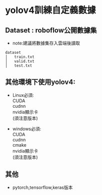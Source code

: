 # yolov4訓練自定義數據

## Dataset : roboflow公開數據集

* note:建議將數據集存入雲端後讀取

```
dataset
│   train.txt
│   valid.txt    
│   test.txt
```


## 其他環境下使用yolov4:
* Linux必須:<br>
             CUDA<br>
             cudnn<br>
             nvidia顯示卡<br>
             (須注意版本)<br>
         
* windows必須:<br>
              CUDA<br>
              cudnn<br>
              cmake<br>
              nvidia顯示卡<br>
              (須注意版本)<br>
              
## 其他
* pytorch,tensorflow,keras版本
